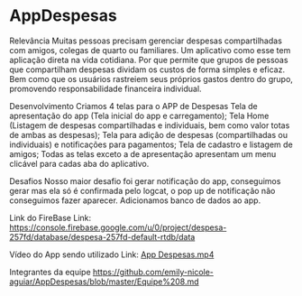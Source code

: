 # AppDespesas

Relevância
Muitas pessoas precisam gerenciar despesas compartilhadas com amigos, colegas de quarto ou familiares. Um aplicativo como esse tem aplicação direta na vida cotidiana.
Por que permite que grupos de pessoas que compartilham despesas dividam os custos de forma simples e eficaz. Bem como que os usuários rastreiem seus próprios gastos dentro do grupo, promovendo responsabilidade financeira individual.

Desenvolvimento
Criamos 4 telas para o APP de Despesas
Tela de apresentação do app (Tela inicial do app e carregamento);
Tela Home (Listagem de despesas compartilhadas e individuais, bem como valor totas de ambas as despesas);
Tela para adição de despesas (compartilhadas ou individuais) e notificações para pagamentos;
Tela de cadastro e listagem de amigos;
Todas as telas exceto a de apresentação apresentam um menu clicável para cadas aba do aplicativo.

Desafios
Nosso maior desafio foi gerar notificação do app, conseguimos gerar mas ela só é confirmada pelo logcat, o pop up de notificação não conseguimos fazer aparecer.
Adicionamos banco de dados ao app.

Link do FireBase
Link: https://console.firebase.google.com/u/0/project/despesa-257fd/database/despesa-257fd-default-rtdb/data

Vídeo do App sendo utilizado
Link: [App Despesas.mp4](https://github.com/emily-nicole-aguiar/AppDespesas/commit/703e3446889a1df41f0d8768124f92e63136f540)

Integrantes da equipe
https://github.com/emily-nicole-aguiar/AppDespesas/blob/master/Equipe%208.md
